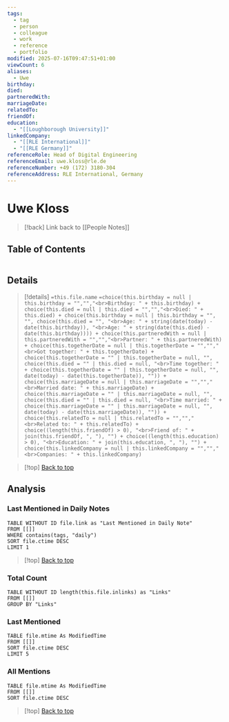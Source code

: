 ```yaml
---
tags:
  - tag
  - person
  - colleague
  - work
  - reference
  - portfolio
modified: 2025-07-16T09:47:51+01:00
viewCount: 6
aliases:
  - Uwe
birthday: 
died: 
partneredWith: 
marriageDate: 
relatedTo: 
friendOf: 
education:
  - "[[Loughborough University]]"
linkedCompany:
  - "[[RLE International]]"
  - "[[RLE Germany]]"
referenceRole: Head of Digital Engineering
referenceEmail: uwe.kloss@rle.de
referenceNumber: +49 (172) 3180-304
referenceAddress: RLE International, Germany
---
```

# Uwe Kloss

> [!back] Link back to [[People Notes]]

## Table of Contents 

```table-of-contents
```

## Details

>[!details]  `=this.file.name`
>`=choice(this.birthday = null | this.birthday = "","","<br>Birthday: " + this.birthday) + choice(this.died = null | this.died = "","","<br>Died: " + this.died) + choice(this.birthday = null | this.birthday = "", "", choice(this.died = "", "<br>Age: " + string(date(today) - date(this.birthday)), "<br>Age: " + string(date(this.died) - date(this.birthday)))) + choice(this.partneredWith = null | this.partneredWith = "","","<br>Partner: " + this.partneredWith) + choice(this.togetherDate = null | this.togetherDate = "","","<br>Got together: " + this.togetherDate) + choice(this.togetherDate = "" | this.togetherDate = null, "", choice(this.died = "" | this.died = null, "<br>Time together: " + choice(this.togetherDate = "" | this.togetherDate = null, "", date(today) - date(this.togetherDate)), "")) + choice(this.marriageDate = null | this.marriageDate = "","","<br>Married date: " + this.marriageDate) + choice(this.marriageDate = "" | this.marriageDate = null, "", choice(this.died = "" | this.died = null, "<br>Time married: " + choice(this.marriageDate = "" | this.marriageDate = null, "", date(today) - date(this.marriageDate)), "")) + choice(this.relatedTo = null | this.relatedTo = "","","<br>Related to: " + this.relatedTo) + choice((length(this.friendOf) > 0), "<br>Friend of: " + join(this.friendOf, ", "), "") + choice((length(this.education) > 0), "<br>Education: " + join(this.education, ", "), "") + choice(this.linkedCompany = null | this.linkedCompany = "","","<br>Companies: " + this.linkedCompany)`

>[!top] [Back to top](#Table%20of%20Contents)

## Analysis

### Last Mentioned in Daily Notes

```dataview
TABLE WITHOUT ID file.link as "Last Mentioned in Daily Note"
FROM [[]]
WHERE contains(tags, "daily")
SORT file.ctime DESC
LIMIT 1
```

>[!top] [Back to top](#Table%20of%20Contents)

### Total Count

```dataview
TABLE WITHOUT ID length(this.file.inlinks) as "Links"
FROM [[]]
GROUP BY "Links"
```

### Last Mentioned

```dataview
TABLE file.mtime As ModifiedTime
FROM [[]]
SORT file.ctime DESC
LIMIT 5
```

### All Mentions

```dataview
TABLE file.mtime As ModifiedTime
FROM [[]]
SORT file.ctime DESC
```

>[!top] [Back to top](#Table%20of%20Contents)